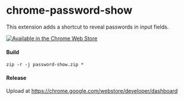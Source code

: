 # chrome-password-show
This extension adds a shortcut to reveal passwords in input fields.


[![Available in the Chrome Web Store](https://storage.googleapis.com/chrome-gcs-uploader.appspot.com/image/WlD8wC6g8khYWPJUsQceQkhXSlv1/tbyBjqi7Zu733AAKA5n4.png "Available in the Chrome Web Store")](https://chrome.google.com/webstore/detail/password-show/dmcpmmdndaifmecfcbbcbdnbmeblnkdf)


#### Build
`zip -r -j password-show.zip *`

#### Release
Upload at https://chrome.google.com/webstore/developer/dashboard

